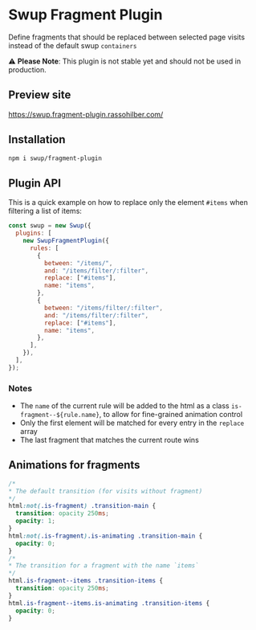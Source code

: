 # Swup Fragment Plugin

Define fragments that should be replaced between selected page visits instead of the default swup `containers`

⚠️ **Please Note**: This plugin is not stable yet and should not be used in production.

## Preview site

https://swup.fragment-plugin.rassohilber.com/

## Installation

```bash
npm i swup/fragment-plugin
```

## Plugin API

This is a quick example on how to replace only the element `#items` when filtering a list of items:

```js
const swup = new Swup({
  plugins: [
    new SwupFragmentPlugin({
      rules: [
        {
          between: "/items/",
          and: "/items/filter/:filter",
          replace: ["#items"],
          name: "items",
        },
        {
          between: "/items/filter/:filter",
          and: "/items/filter/:filter",
          replace: ["#items"],
          name: "items",
        },
      ],
    }),
  ],
});
```
### Notes

- The `name` of the current rule will be added to the html as a class `is-fragment--${rule.name}`, to allow for fine-grained animation control
- Only the first element will be matched for every entry in the `replace` array
- The last fragment that matches the current route wins

## Animations for fragments

```css
/*
* The default transition (for visits without fragment)
*/
html:not(.is-fragment) .transition-main {
  transition: opacity 250ms;
  opacity: 1;
}
html:not(.is-fragment).is-animating .transition-main {
  opacity: 0;
}
/*
* The transition for a fragment with the name `items`
*/
html.is-fragment--items .transition-items {
  transition: opacity 250ms;
}
html.is-fragment--items.is-animating .transition-items {
  opacity: 0;
}
```
